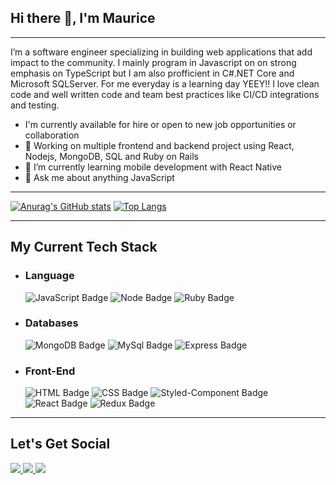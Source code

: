 ## Hi there 👋, I'm Maurice

---

I’m a software engineer specializing in building web applications that add impact to the community. I mainly program in Javascript on on strong emphasis on TypeScript but I am also profficient in C#.NET Core and Microsoft SQLServer. For me everyday is a learning day YEEY!! I love clean code and well written code and team best practices like CI/CD integrations and testing.

  - I'm currently available for hire or open to new job opportunities or collaboration
  - 🔭 Working on multiple frontend and backend project using React, Nodejs, MongoDB, SQL and Ruby on Rails
  - 🌱 I’m currently learning mobile development with React Native
  - 💬 Ask me about anything JavaScript

---

[![Anurag's GitHub stats](https://github-readme-stats.vercel.app/api?username=moryno)](https://github.com/anuraghazra/github-readme-stats)
[![Top Langs](https://github-readme-stats.vercel.app/api/top-langs/?username=moryno)](https://github.com/anuraghazra/github-readme-stats)

---

## My Current Tech Stack
- ### Language 
  ![JavaScript Badge](https://img.shields.io/badge/JavaScript-F7DF1E?style=for-the-badge&logo=javascript&logoColor=black)
  ![Node Badge](https://img.shields.io/badge/Node.js-43853D?style=for-the-badge&logo=node.js&logoColor=whit)
  ![Ruby Badge](https://img.shields.io/badge/Ruby-CC342D?style=for-the-badge&logo=ruby&logoColor=white)
- ### Databases
   ![MongoDB Badge](https://img.shields.io/badge/MongoDB-4EA94B?style=for-the-badge&logo=mongodb&logoColor=white)
   ![MySql Badge](https://img.shields.io/badge/MySQL-00000F?style=for-the-badge&logo=mysql&logoColor=white)
   ![Express Badge](https://img.shields.io/badge/Express.js-404D59?style=for-the-badge)
- ### Front-End
   ![HTML Badge](https://img.shields.io/badge/HTML5-E34F26?style=for-the-badge&logo=html5&logoColor=white)
   ![CSS Badge](https://img.shields.io/badge/CSS-239120?&style=for-the-badge&logo=css3&logoColor=white)
   ![Styled-Component Badge](https://img.shields.io/badge/styled--components-DB7093?style=for-the-badge&logo=styled-components&logoColor=white)
   ![React Badge](https://img.shields.io/badge/React-20232A?style=for-the-badge&logo=react&logoColor=61DAFB)
   ![Redux Badge](https://img.shields.io/badge/Redux-593D88?style=for-the-badge&logo=redux&logoColor=white)


---


## Let's Get Social

<a href="https://www.linkedin.com/in/maurice-nganga-a6668b213/">
  <img src="https://img.shields.io/badge/LinkedIn-0077B5?style=for-the-badge&logo=linkedin&logoColor=white">
</a>

<a href="https://twitter.com/MauriceNganga5">
  <img src="https://img.shields.io/badge/Twitter-1DA1F2?style=for-the-badge&logo=twitter&logoColor=white">
</a>

<a href="https://stackoverflow.com/users/18353566/moryno?tab=profile">
  <img src="https://img.shields.io/badge/Stack_Overflow-FE7A16?style=for-the-badge&logo=stack-overflow&logoColor=white">
</a>
<!--
**moryno/moryno** is a ✨ _special_ ✨ repository because its `README.md` (this file) appears on your GitHub profile.

Here are some ideas to get you started:

- 🔭 I’m currently working on ...
- 🌱 I’m currently learning ...
- 👯 I’m looking to collaborate on ...
- 🤔 I’m looking for help with ...
- 💬 Ask me about ...
- 📫 How to reach me: ...
- 😄 Pronouns: ...
- ⚡ Fun fact: ...
-->
